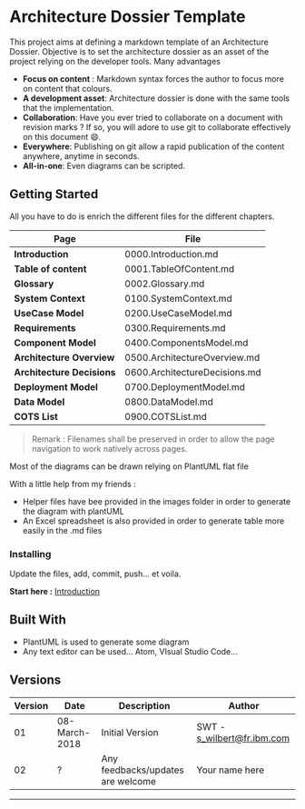 # Architecture Dossier Template

This project aims at defining a markdown template of an Architecture Dossier.
Objective is to set the architecture dossier as an asset of the project relying on the developer tools.
Many advantages

- **Focus on content** : Markdown syntax forces the author to focus more on content that colours.
- **A development asset**: Architecture dossier is done with the same tools that the implementation.
- **Collaboration**: Have you ever tried to collaborate on a document with revision marks ? If so, you will adore to use git to collaborate effectively on this document :smile:.
- **Everywhere**: Publishing on git allow a rapid publication of the content anywhere, anytime in seconds.
- **All-in-one**: Even diagrams can be scripted.

## Getting Started

All you have to do is enrich the different files for the different chapters.

| **Page**                   | **File**                      |
| -------------------------- | ----------------------------- |
| **Introduction**           | 0000.Introduction.md          |
| **Table of content**       | 0001.TableOfContent.md        |
| **Glossary**               | 0002.Glossary.md              |
| **System Context**         | 0100.SystemContext.md         |
| **UseCase Model**          | 0200.UseCaseModel.md          |
| **Requirements**           | 0300.Requirements.md          |
| **Component Model**        | 0400.ComponentsModel.md       |
| **Architecture Overview**  | 0500.ArchitectureOverview.md  |
| **Architecture Decisions** | 0600.ArchitectureDecisions.md |
| **Deployment Model**       | 0700.DeploymentModel.md       |
| **Data Model**             | 0800.DataModel.md             |
| **COTS List**              | 0900.COTSList.md              |

> Remark : Filenames shall be preserved in order to allow the page navigation to work natively across pages.

Most of the diagrams can be drawn relying on PlantUML flat file

With a little help from my friends  :

- Helper files have bee provided in the images folder in order to generate the diagram with plantUML
- An Excel spreadsheet is also provided in order to generate table more easily in the .md files

### Installing

Update the files, add, commit, push... et voila.

**Start here :**  [Introduction](./ArchitectureDossier/0000.Introduction.md)

## Built With

- PlantUML is used to generate some diagram
- Any text editor can be used...  Atom, VIsual Studio Code...

## Versions

| Version | Date          | Description                       | Author                     |
| ------- | ------------- | --------------------------------- | -------------------------- |
| 01      | 08-March-2018 | Initial Version                   | SWT - s_wilbert@fr.ibm.com |
| 02      | ?             | Any feedbacks/updates are welcome | Your name here             |

* * *
